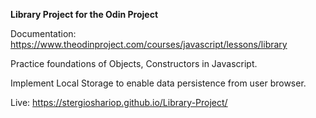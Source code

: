 <b>Library Project for the Odin Project</b>

Documentation:
https://www.theodinproject.com/courses/javascript/lessons/library

Practice foundations of Objects, Constructors in Javascript.

Implement Local Storage to enable data persistence from user browser.

Live:
https://stergioshariop.github.io/Library-Project/





